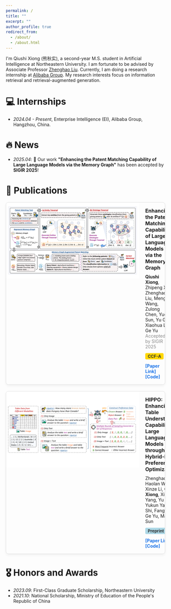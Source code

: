 ```yaml
---
permalink: /
title: ""
excerpt: ""
author_profile: true
redirect_from:
  - /about/
  - /about.html
---
```


I'm Qiushi Xiong (熊秋实), a second-year M.S. student in Artificial Intelligence at Northeastern University. I am fortunate to be advised by Associate Professor [Zhenghao Liu](https://edwardzh.github.io/). Currently, I am doing a research internship at [Alibaba Group](https://ali-home.alibaba.com/). My research interests focus on information retrieval and retrieval-augmented generation.

# 💻 Internships
- *2024.04 - Present*, Enterprise Intelligence (EI), Alibaba Group, Hangzhou, China.

# 🔥 News
- *2025.04*: 🎉 Our work **"Enhancing the Patent Matching Capability of Large Language Models via the Memory Graph"** has been accepted by **SIGIR 2025**!

# 📝 Publications

<div style="border: 1px solid #ddd; border-radius: 8px; overflow: hidden; max-width: 960px; margin: 20px auto; box-shadow: 0 4px 8px rgba(0,0,0,0.05); display: flex;">

  <div style="flex: 0 0 420px; height: 240px; display: flex; align-items: center; justify-content: center; background: #ffffff;">
    <img src="../images/MemGraph.png" alt="Paper Image" style="max-width: 97%; max-height: 97%; object-fit: contain;">
  </div>

  <div style="flex: 1; padding: 16px 20px;">
    <div style="font-weight: bold; font-size: 16px; margin-bottom: 10px;">
      Enhancing the Patent Matching Capability of Large Language Models via the Memory Graph
    </div>
    <div style="font-size: 14px; margin-bottom: 12px;">
      <strong>Qiushi Xiong</strong>, Zhipeng Xu, Zhenghao Liu, Mengjia Wang, Zulong Chen, Yue Sun, Yu Gu, Xiaohua Li, Ge Yu
      <br><span style="color: #888;">Accepted by SIGIR 2025</span>
    </div>
    <div style="background: #FFD700; color: #333; font-weight: bold; display: inline-block; padding: 2px 8px; border-radius: 4px; font-size: 13px;">
      CCF-A
    </div>
    <div style="margin-top: 12px;">
      <a href="https://arxiv.org/abs/2504.14845" target="_blank" style="color: #1a73e8; text-decoration: none; font-weight: bold; font-size: 14px; margin-right: 16px;">[Paper Link]</a>
      <a href="https://github.com/neuir/memgraph" target="_blank" style="color: #1a73e8; text-decoration: none; font-weight: bold; font-size: 14px;">[Code]</a>
    </div>
  </div>

</div>

<div style="border: 1px solid #ddd; border-radius: 8px; overflow: hidden; max-width: 900px; margin: 20px auto; box-shadow: 0 4px 8px rgba(0,0,0,0.05); display: flex;">

  <div style="flex: 0 0 420px; height: 240px; display: flex; align-items: center; justify-content: center; background: #ffffff;">
    <img src="../images/HIPPO.png" alt="Paper Image" style="max-width: 97%; max-height: 97%; object-fit: contain;">
  </div>

  <div style="flex: 1; padding: 16px 20px;">
    <div style="font-weight: bold; font-size: 16px; margin-bottom: 10px;">
      HIPPO: Enhancing the Table Understanding Capability of Large Language Models through Hybrid-Modal Preference Optimization
    </div>
    <div style="font-size: 14px; margin-bottom: 12px;">
      Zhenghao Liu, Haolan Wang, Xinze Li, <strong>Qiushi Xiong</strong>, Xiaocui Yang, Yu Gu, Yukun Yan, Qi Shi, Fangfang Li, Ge Yu, Maosong Sun
    </div>
    <div style="background: #ADD8E6; color: #333; font-weight: bold; display: inline-block; padding: 2px 8px; border-radius: 4px; font-size: 13px;">
      Preprint
    </div>
    <div style="margin-top: 12px;">
      <a href="https://arxiv.org/abs/2502.17315" target="_blank" style="color: #1a73e8; text-decoration: none; font-weight: bold; font-size: 14px; margin-right: 16px;">[Paper Link]</a>
      <a href="https://github.com/NEUIR/HIPPO" target="_blank" style="color: #1a73e8; text-decoration: none; font-weight: bold; font-size: 14px;">[Code]</a>
    </div>
  </div>

</div>

# 🎖 Honors and Awards

- *2023.09*: First-Class Graduate Scholarship, Northeastern University
- *2021.10*: National Scholarship, Ministry of Education of the People's Republic of China  
